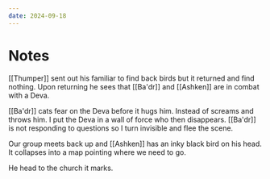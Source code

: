 ```yaml
---
date: 2024-09-18
---
```


# Notes

[[Thumper]] sent out his familiar to find back birds but it returned and find nothing. Upon returning he sees that [[Ba'dr]] and [[Ashken]] are in combat with a Deva. 

[[Ba'dr]] cats fear on the Deva before it hugs him. Instead of screams and throws him. I put the Deva in a wall of force who then disappears. [[Ba'dr]] is not responding to questions so I turn invisible and flee the scene. 

Our group meets back up and [[Ashken]] has an inky black bird on his head. It collapses into a map pointing where we need to go. 

He head to the church it marks.